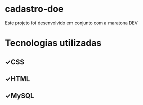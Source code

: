 # cadastro-doe
Este projeto foi desenvolvido em conjunto com a maratona DEV

# Tecnologias utilizadas
## ✓CSS
## ✓HTML
## ✓MySQL
